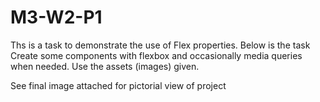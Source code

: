 # M3-W2-P1
Ths is a task to demonstrate the use of Flex properties. Below is the task  
Create some components with flexbox and occasionally media queries when needed.
Use the assets (images) given.

See final image attached for pictorial view of project
